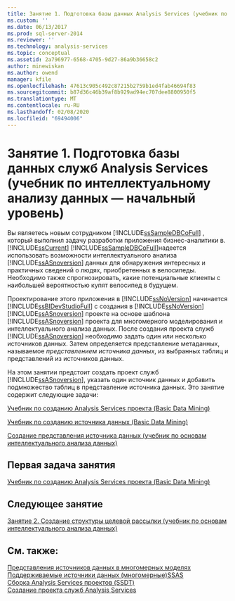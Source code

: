 ```yaml
---
title: Занятие 1. Подготовка базы данных Analysis Services (учебник по интеллектуальному анализу данных — базовый) | Документация Майкрософт
ms.custom: ''
ms.date: 06/13/2017
ms.prod: sql-server-2014
ms.reviewer: ''
ms.technology: analysis-services
ms.topic: conceptual
ms.assetid: 2a796977-6568-4705-9d27-86a9b36658c2
author: minewiskan
ms.author: owend
manager: kfile
ms.openlocfilehash: 47613c905c492c87215b2759b1ed4fab46694f83
ms.sourcegitcommit: b87d36c46b39af8b929ad94ec707dee8800950f5
ms.translationtype: MT
ms.contentlocale: ru-RU
ms.lasthandoff: 02/08/2020
ms.locfileid: "69494006"
---
```

# <a name="lesson-1-preparing-the-analysis-services-database-basic-data-mining-tutorial"></a>Занятие 1. Подготовка базы данных служб Analysis Services (учебник по интеллектуальному анализу данных — начальный уровень)
  Вы являетесь новым сотрудником [!INCLUDE[ssSampleDBCoFull](../includes/sssampledbcofull-md.md)] , который выполнил задачу разработки приложения бизнес-аналитики в. [!INCLUDE[ssCurrent](../includes/sscurrent-md.md)] [!INCLUDE[ssSampleDBCoFull](../includes/sssampledbcofull-md.md)]надеется использовать возможности интеллектуального анализа [!INCLUDE[ssASnoversion](../includes/ssasnoversion-md.md)] данных для обнаружения интересных и практичных сведений о людях, приобретенных в велосипеды. Необходимо также спрогнозировать, какие потенциальные клиенты с наибольшей вероятностью купят велосипед в будущем.  
  
 Проектирование этого приложения в [!INCLUDE[ssNoVersion](../includes/ssnoversion-md.md)] начинается [!INCLUDE[ssBIDevStudioFull](../includes/ssbidevstudiofull-md.md)] с создания в [!INCLUDE[ssNoVersion](../includes/ssnoversion-md.md)] [!INCLUDE[ssASnoversion](../includes/ssasnoversion-md.md)] проекте на основе шаблона [!INCLUDE[ssASnoversion](../includes/ssasnoversion-md.md)] проекта для многомерного моделирования и интеллектуального анализа данных. После создания проекта служб [!INCLUDE[ssASnoversion](../includes/ssasnoversion-md.md)] необходимо задать один или несколько источников данных. Затем определяется представление метаданных, называемое *представлением источника данных*, из выбранных таблиц и представлений из источников данных.  
  
 На этом занятии предстоит создать проект служб [!INCLUDE[ssASnoversion](../includes/ssasnoversion-md.md)], указать один источник данных и добавить подмножество таблиц в представление источника данных. Это занятие содержит следующие задачи:  
  
 [Учебник по созданию Analysis Services проекта &#40;Basic Data Mining&#41;](../../2014/tutorials/creating-an-analysis-services-project-basic-data-mining-tutorial.md)  
  
 [Учебник по созданию источника данных &#40;Basic Data Mining&#41;](../../2014/tutorials/creating-a-data-source-basic-data-mining-tutorial.md)  
  
 [Создание представления источника данных &#40;учебник по основам интеллектуального анализа данных&#41;](../../2014/tutorials/creating-a-data-source-view-basic-data-mining-tutorial.md)  
  
## <a name="first-task-in-lesson"></a>Первая задача занятия  
 [Учебник по созданию Analysis Services проекта &#40;Basic Data Mining&#41;](../../2014/tutorials/creating-an-analysis-services-project-basic-data-mining-tutorial.md)  
  
## <a name="next-lesson"></a>Следующее занятие  
 [Занятие 2. Создание структуры целевой рассылки &#40;учебник по основам интеллектуального анализа данных&#41;](../../2014/tutorials/lesson-2-building-a-targeted-mailing-structure-basic-data-mining-tutorial.md)  
  
## <a name="see-also"></a>См. также:  
 [Представления источников данных в многомерных моделях](https://docs.microsoft.com/analysis-services/multidimensional-models/data-source-views-in-multidimensional-models)   
 [Поддерживаемые источники данных &#40;многомерные&#41;SSAS](https://docs.microsoft.com/analysis-services/multidimensional-models/supported-data-sources-ssas-multidimensional)   
 [Сборка Analysis Services проектов &#40;SSDT&#41;](https://docs.microsoft.com/analysis-services/multidimensional-models/build-analysis-services-projects-ssdt)   
 [Создание проекта служб Analysis Services](../analysis-services/lesson-1-1-creating-an-analysis-services-project.md)  
  
  
